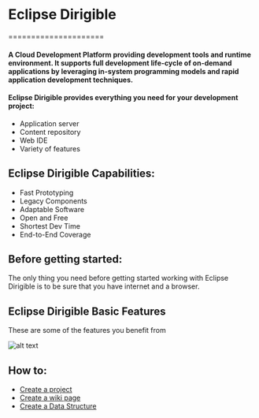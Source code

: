 # Eclipse Dirigible
 =====================

#### A Cloud Development Platform providing development tools and runtime environment. It supports full development life-cycle of on-demand applications by leveraging in-system programming models and rapid application development techniques.

#### Eclipse Dirigible provides everything you need for your development project:
- Application server
- Content repository
- Web IDE
- Variety of features


## Eclipse Dirigible Capabilities:
- Fast Prototyping
- Legacy Components
- Adaptable Software
- Open and Free
- Shortest Dev Time
- End-to-End Coverage

## Before getting started:
The only thing you need before getting started working with Eclipse Dirigible is to be sure that you have internet and a browser.


## Eclipse Dirigible Basic Features
These are some of the features you benefit from

![alt text](https://github.com/dirigiblelabs/curriculum/blob/master/DayanaKaramiteva/graphic.png)

## How to:

- [Create a project](https://github.com/dirigiblelabs/curriculum/blob/master/DayanaKaramiteva/creating_project.md)
- [Create a wiki page](https://github.com/dirigiblelabs/curriculum/blob/master/DayanaKaramiteva/Wiki.md)
- [Create a Data Structure](https://github.com/dirigiblelabs/curriculum/blob/master/DayanaKaramiteva/Data_structure.md)

